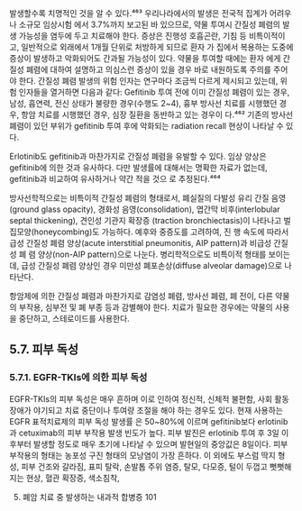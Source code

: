 발생할수록 치명적인 것을 알 수 있다.⁴⁶³ 우리나라에서의 발생은 전국적 집계가 어려우나 소규모 임상시험 에서 3.7%까지 보고된 바 있으므로, 약물 투여시 간질성 폐렴의 발생 가능성을 염두에 두고 치료해야 한다. 증상은 진행성 호흡곤란, 기침 등 비특이적이고, 일반적으로 외래에서 1개월 단위로 처방하게 되므로 환자 가 집에서 복용하는 도중에 증상이 발생하고 악화되어도 간과될 가능성이 있다. 약물을 투여할 때에는 환자 에게 간질성 폐렴에 대하여 설명하고 의심스런 증상이 있을 경우 바로 내원하도록 주의를 주어야 한다. 간질성 폐렴 발생의 위험 인자는 연구마다 조금씩 다르게 제시되고 있는데, 위험 인자들을 열거하면 다음과 같다: Gefitinib 투여 전에 이미 간질성 폐렴이 있는 경우, 남성, 흡연력, 전신 상태가 불량한 경우(수행도 2~4), 흉부 방사선 치료를 시행했던 경우, 항암 치료를 시행했던 경우, 심장 질환을 동반하고 있는 경우이 다.⁴⁶² 기존의 방사선 폐렴이 있던 부위가 gefitinib 투여 후에 악화되는 radiation recall 현상이 나타날 수 있다.

Erlotinib도 gefitinib과 마찬가지로 간질성 폐렴을 유발할 수 있다. 임상 양상은 gefitinib에 의한 것과 유사하다. 다만 발생률에 대해서는 명확한 자료가 없는데, gefitinib과 비교하여 유사하거나 약간 적을 것으 로 추정된다.⁴⁶⁴

방사선학적으로는 비특이적 간질성 폐렴의 형태로서, 폐실질의 다발성 유리 간질 음영(ground glass opacity), 경화성 음영(consolidation), 엽간막 비후(interlobular septal thickening), 견인성 기관지 확장증 (traction bronchiectasis)이 나타나고 벌집모양(honeycombing)도 가능하다. 예후와 중증도를 고려하여, 진 행 속도에 따라서 급성 간질성 폐렴 양상(acute interstitial pneumonitis, AIP pattern)과 비급성 간질성 폐 렴 양상(non-AIP pattern)으로 나눈다. 병리학적으로도 비특이적 형태를 보이는데, 급성 간질성 폐렴 양상인 경우 미만성 폐포손상(diffuse alveolar damage)으로 나타난다.

항암제에 의한 간질성 폐렴과 마찬가지로 감염성 폐렴, 방사선 폐렴, 폐 전이, 다른 약물의 부작용, 심부전 및 폐 부종 등과 감별해야 한다. 치료가 필요한 경우에는 약물의 사용을 중단하고, 스테로이드를 사용한다.

## 5.7. 피부 독성

### 5.7.1. EGFR-TKIs에 의한 피부 독성

EGFR-TKIs의 피부 독성은 매우 흔하며 이로 인하여 정신적, 신체적 불편함, 사회 활동 장애가 야기되고 치료 중단이나 투여량 조절을 해야 하는 경우도 있다. 현재 사용하는 EGFR 표적치료제의 피부 독성 발생률 은 50~80%에 이르며 gefitinib보다 erlotinib과 cetuximab의 피부 부작용 발생 빈도가 높다. 피부 발진은 erlotinib 투여 후 3일 이후부터 발생할 정도로 매우 초기에 나타날 수 있으며 발현일의 중앙값은 8일이다. 피부 부작용의 형태는 농포성 구진 형태의 모낭염이 가장 흔하다. 이 외에도 부스럼 딱지 형성, 피부 건조와 갈라짐, 표피 탈락, 손발톱 주위 염증, 탈모, 다모증, 털이 두껍고 뻣뻣해지는 현상, 혈관 확장증, 색소침착,

5. 폐암 치료 중 발생하는 내과적 합병증 <PAGE>101